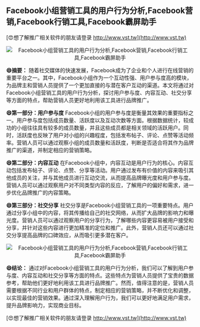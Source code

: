 ## **Facebook小组营销工具的用户行为分析,Facebook营销,Facebook行销工具,Facebook霸屏助手**

[😍想了解推广相关软件的朋友请登录 http://www.vst.tw](http://www.vst.tw)

 <center><img src="https://vst.tw/MP4/tuiguang/png/0.png" alt="Facebook小组营销工具的用户行为分析,Facebook营销,Facebook行销工具,Facebook霸屏助手"></center>

**😄摘要：**
随着社交媒体的快速发展，Facebook成为了企业和个人进行在线营销的重要平台之一。其中，Facebook小组作为一个互动性强、用户参与度高的模块，为品牌主和营销人员提供了一个更加直接的与潜在客户互动的渠道。本文将通过对Facebook小组营销工具的用户行为分析，探讨用户参与度、内容互动、社交分享等方面的特点，帮助营销人员更好地利用该工具进行品牌推广。

**😄第一部分：用户参与度**
Facebook小组的用户参与度是衡量其效果的重要指标之一。用户参与度包括成员数量、活跃度以及互动次数等方面。根据数据统计，较成功的小组往往具有较多的成员数量，并且这些成员都是相关领域的活跃用户。同时，活跃度也反映了用户对小组的兴趣程度，包括发布帖子、评论、点赞等活动频率。营销人员可以通过观察小组的成员数量和活跃度，判断是否适合将其作为品牌推广的渠道，并制定相应的营销策略。

**😄第二部分：内容互动**
在Facebook小组中，内容互动是用户行为的核心。内容互动包括发布帖子、评论、点赞、分享等活动。用户通过发布有价值的内容来吸引其他成员的关注，并与其他成员进行互动交流，从而提高品牌曝光度和用户参与度。营销人员可以通过观察用户对不同类型内容的反应，了解用户的偏好和需求，进一步优化品牌推广的内容策略。

**😄第三部分：社交分享**
社交分享是Facebook小组营销工具的一项重要特点。用户通过分享小组中的内容，将其传播给自己的社交网络，从而扩大品牌的影响力和曝光度。营销人员可以通过观察用户的分享行为，了解哪些内容更容易被用户接受和分享，并针对这些内容进行更加精准的定位和推广。此外，营销人员还可以通过社交分享提高品牌的口碑效应，从而吸引更多潜在客户。

 <center><img src="https://vst.tw/MP4/tuiguang/png/3.png" alt="Facebook小组营销工具的用户行为分析,Facebook营销,Facebook行销工具,Facebook霸屏助手"></center>

**😄结论：**
通过对Facebook小组营销工具的用户行为分析，我们可以了解到用户参与度、内容互动和社交分享等方面的特点。这些特点为营销人员提供了宝贵的数据参考，帮助他们更好地利用该工具进行品牌推广。然而，值得注意的是，营销人员需要根据不同行业和用户群体的特点，制定相应的营销策略，并不断优化和调整，以实现最佳的营销效果。通过深入理解用户行为，我们可以更好地满足用户需求，提升品牌影响力，实现商业目标。

[😍想了解推广相关软件的朋友请登录 http://www.vst.tw](http://www.vst.tw)



